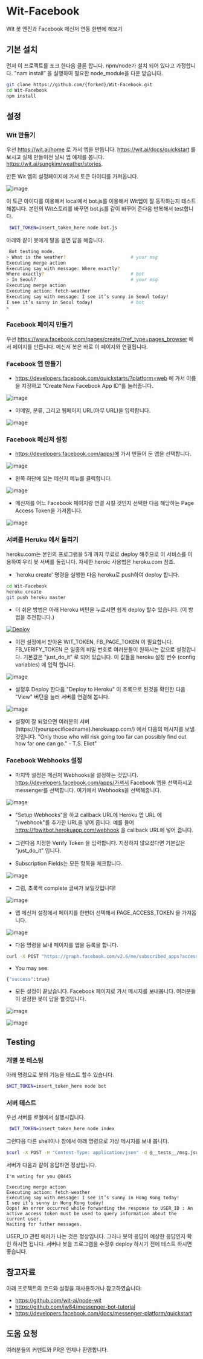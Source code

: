 # Wit-Facebook
Wit 봇 엔진과 Facebook 메신저 연동 한번에 해보기

## 기본 설치
먼저 이 프로젝트를 포크 한다음 클론 합니다. npm/node가 설치 되어 있다고 가정합니다. "nam install” 을 실행하여 필요한 node_module을 다운 받습니다.
```bash
git clone https://github.com/{forked}/Wit-Facebook.git
cd Wit-Facebook
npm install
 ```

## 설정
### Wit 만들기

우선 https://wit.ai/home 로 가서 엡을 만듭니다. https://wit.ai/docs/quickstart 를 보시고 실제 만들이전 날씨 엡 예제를 봅니다. https://wit.ai/sungkim/weather/stories.

만든 Wit 엡의 설정페이지에 가서 토큰 아이디를 가져옵니다.

![image](https://cloud.githubusercontent.com/assets/901975/14757067/58f03050-0922-11e6-813d-831df8614303.png)

이 토큰 아이디를 이용해서 local에서 bot.js를 이용해서 Wit엡이 잘 동작하는지 테스트 해봅니다. 본인의 Wit스토리를 바꾸면 bot.js를 같이 바꾸어 준다음 반복해서 test합니다.

```bash
 $WIT_TOKEN=insert_token_here node bot.js
 ```

 아래와 같이 봇에게 말을 걸면 답을 해줍니다.

```bash
 Bot testing mode.
> What is the weather?                        # your msg
Executing merge action
Executing say with message: Where exactly?
Where exactly?                                # bot
> In Seoul?                                   # your msg
Executing merge action
Executing action: fetch-weather
Executing say with message: I see it’s sunny in Seoul today!
I see it’s sunny in Seoul today!              # bot
>
```

### Facebook 페이지 만들기
우선 https://www.facebook.com/pages/create/?ref_type=pages_browser 에서 페이지를 만듭니다. 메신저 봇은 바로 이 페이지와 연결됩니다.

### Facebook 엡 만들기

* https://developers.facebook.com/quickstarts/?platform=web 에 가서 이름을 지정하고 "Create New Facebook App ID”를 눌러줍니다.

![image](https://cloud.githubusercontent.com/assets/901975/14749905/b557bf80-08f4-11e6-8218-2dd8dc7d529c.png)

* 이메일, 분류, 그리고 웹페이지 URL(아무 URL)을 입력합니다.

![image](https://cloud.githubusercontent.com/assets/901975/14749960/ef969b94-08f4-11e6-9fa6-3294a47fcf4e.png)

### Facebook 메신저 설정

* https://developers.facebook.com/apps/에 가서 만들어 둔 엡을 선택합니다.

![image](https://cloud.githubusercontent.com/assets/901975/14757262/32399512-0924-11e6-924f-6b52d6303ecf.png)

* 왼쪽 하단에 있는 메신저 메뉴를 클릭합니다.

![image](https://cloud.githubusercontent.com/assets/901975/14750051/6733be3e-08f5-11e6-9da7-a35eb2720298.png)

* 메신저를 어느 Facebook 페이지랑 연결 시킬 것인지 선택한 다음 해당하는 Page Access Token을 가져옵니다.

![image](https://cloud.githubusercontent.com/assets/901975/14757285/78e65248-0924-11e6-9ffb-e6226a7d434f.png)

### 서버를 Heruku 에서 돌리기
heroku.com는 본인의 프로그램을 5개 까지 무료로 deploy 해주므로 이 서비스를 이용하여 우리 봇 서버를 돌립니다. 자세한 heroic 사용법은 heroku.com 참조.

* 'heroku create' 명령을 실행한 다음 heroku로 push하여 deploy 합니다.

```bash
cd Wit-Facebook
heroku create
git push heroku master
```

* 더 쉬운 방법은 아래 Heroku 버턴을 누르시면 쉽게 deploy 할수 있습니다. (이 방법을 추천합니다.)

[![Deploy](https://www.herokucdn.com/deploy/button.svg)](https://heroku.com/deploy)

* 이전 설정에서 받아온 WIT_TOKEN, FB_PAGE_TOKEN 이 필요합니다. FB_VERIFY_TOKEN 은 일종의 비밀 번호로 여러분들이 원하시는 값으로 설정합니다.
기본값은 "just_do_it" 로 되어 있습니다. 이 값들을 heroku 설정 변수 (config variables) 에 입력 합니다.

![image](https://cloud.githubusercontent.com/assets/901975/14750245/627a5d20-08f6-11e6-9672-f19b3719eb2b.png)

* 설정후 Deploy 한다음 "Deploy to Heroku" 이 초록으로 된것을 확인한 다음 "View" 버턴을 눌러 서버를 연결해 봅니다.

![image](https://cloud.githubusercontent.com/assets/901975/14750332/d59fad46-08f6-11e6-9f24-16fff6b98898.png)

* 설정이 잘 되었으면 여러분의 서버 (https://{yourspecificedname}.herokuapp.com/) 에서 다음의 메시지를 보낼 것입니다.
"Only those who will risk going too far can possibly find out how far one can go." - T.S. Eliot"

### Facebook Webhooks 설정
* 마지막 설정은 메신저 Webhooks을 설정하는 것입니다. https://developers.facebook.com/apps/가셔서 Facebook 엡을 선택하시고 messenger를 선택합니다. 여기에서 Webhooks을 선택해줍니다.

![image](https://cloud.githubusercontent.com/assets/901975/14750370/0d98de98-08f7-11e6-8c6b-85733dab4fb4.png)

* "Setup Webhooks"을 하고 callback URL에 Heroku 엡 URL 에  "/webhook"를 추가한 URL을 넣어 줍니다. 예를 들어 https://fbwitbot.herokuapp.com/webhook 을 callback URL에 넣어 줍니다.

* 그런다음 지정한 Verify Token 을 입력합니다. 지정하지 않으셨다면 기본값은 "just_do_it" 입니다.

* Subscription Fields는 모든 항목을 체크합니다.

![image](https://cloud.githubusercontent.com/assets/901975/14750713/c64e4ee0-08f8-11e6-8745-2ebc746ae367.png)

* 그럼, 초록색 complete 글씨가 보일것입니다!

![image](https://cloud.githubusercontent.com/assets/901975/14750734/e59c1016-08f8-11e6-9333-fbb7c92dd342.png)

* 엡 메신저 설정에서 페이지를 한번더 선택해서 PAGE_ACCESS_TOKEN 을 가져옵니다.

![image](https://cloud.githubusercontent.com/assets/901975/14757285/78e65248-0924-11e6-9ffb-e6226a7d434f.png)

* 다음 명령을 보내 페이지를 엡을 등록을 합니다.

```bash
curl -X POST "https://graph.facebook.com/v2.6/me/subscribed_apps?access_token=<PAGE_ACCESS_TOKEN>"
```
* You may see:
```bash
{"success":true}
```

* 모든 설정이 끝났습니다. Facebook 페이지로 가서 메시지를 보내봅니다. 여러분들이 설정한 봇이 답을 할것입니다.

![image](https://cloud.githubusercontent.com/assets/901975/14750786/20ddf0a4-08f9-11e6-9c9c-719d1020e5d8.png)

![image](https://cloud.githubusercontent.com/assets/901975/14751164/2a485e2a-08fb-11e6-9a98-fd79bb0773f7.png)

## Testing
### 개별 봇 테스팅
아래 명령으로 봇의 기능을 테스트 할수 있습니다.
 ```bash
 $WIT_TOKEN=insert_token_here node bot
 ```

### 서버 테스트
우선 서버를 로컬에서 실행시킵니다.

```bash
 $WIT_TOKEN=insert_token_here node index
 ```
그런다음 다른 shell이나 창에서 아래 명령으로 가상 메시지를 보내 봅니다.
 ```bash
 $curl -X POST -H "Content-Type: application/json" -d @__tests__/msg.json http://localhost:8445/webhook
```

서버가 다음과 같이 응답하면 정상입니다.
```
I'm wating for you @8445

Executing merge action
Executing action: fetch-weather
Executing say with message: I see it’s sunny in Hong Kong today!
I see it’s sunny in Hong Kong today!
Oops! An error occurred while forwarding the response to USER_ID : An active access token must be used to query information about the current user.
Waiting for futher messages.
```

USER_ID 관련 에러가 나는 것은 정상입니다. 그러나 봇의 응답이 예상한 응답인지 확인 하시면 됩니다. 서버나 봇을 프로그램을 수정후 deploy 하시기 전에 테스트 하시면 좋습니다.

## 참고자료
아래 프로젝트의 코드와 설정을 재사용하거나 참고하였습니다:
* https://github.com/wit-ai/node-wit
* https://github.com/jw84/messenger-bot-tutorial
* https://developers.facebook.com/docs/messenger-platform/quickstart

## 도움 요청
여러분들의 커멘트와 PR은 언제나 환영합니다.
